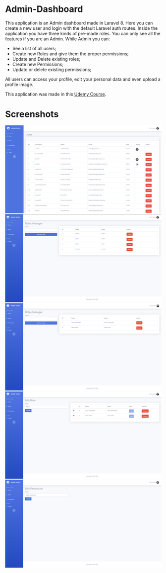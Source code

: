 # Admin-Dashboard

This application is an Admin dashboard made in Laravel 8. Here you can create a new user and login with the default Laravel auth routes. Inside the application you have three 
kinds of pre-made roles. You can only see all the features if you are an Admin. While Admin you can:

- See a list of all users;
- Create new Roles and give them the proper permissions;
- Update and Delete existing roles;
- Create new Permissions;
- Update or delete existing permissions;

All users can access your profile, edit your personal data and even upload a profile image.

This application was made in this [Udemy Course](https://www.udemy.com/course/php-with-laravel-for-beginners-become-a-master-in-laravel).

# Screenshots

![SS 1](https://github.com/lucpena/Admin-Dashboard/blob/main/ss/1.png)
![SS 2](https://github.com/lucpena/Admin-Dashboard/blob/main/ss/2.png)
![SS 3](https://github.com/lucpena/Admin-Dashboard/blob/main/ss/3.png)
![SS 4](https://github.com/lucpena/Admin-Dashboard/blob/main/ss/4.png)
![SS 5](https://github.com/lucpena/Admin-Dashboard/blob/main/ss/5.png)
